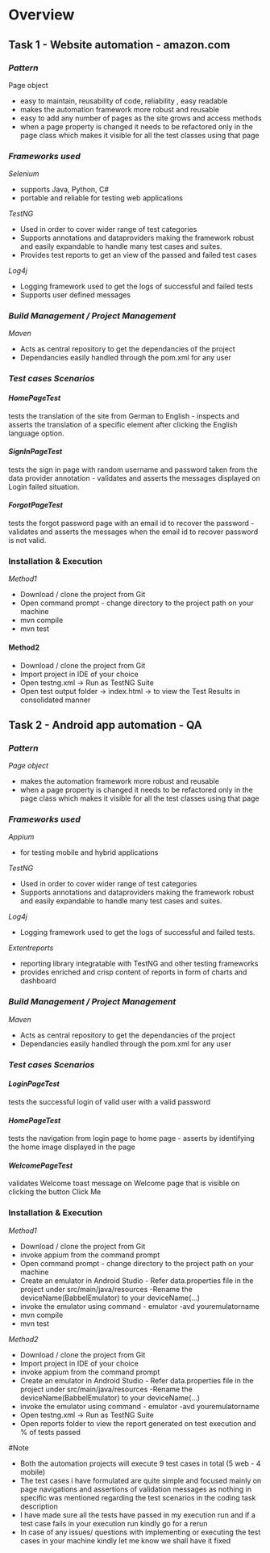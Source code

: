 # Overview 
## Task 1 - Website automation - amazon.com 

### *Pattern*
Page object 
- easy to maintain, reusability of code, reliability , easy readable
- makes the automation framework more robust and reusable 
- easy to add any number of pages as the site grows and access methods 
- when a page property is changed it needs to be refactored only in the page class which makes it visible for all the test classes using that page 

### *Frameworks used*
*Selenium*  
- supports Java, Python, C# 
- portable and reliable for testing web applications 

*TestNG*
- Used in order to cover wider range of test categories 
- Supports annotations and dataproviders making the framework robust and easily expandable to handle many test cases and suites.
- Provides test reports to get an view of the passed and failed test cases 

*Log4j*
- Logging framework used to get the logs of successful and failed tests 
- Supports user defined messages 

### *Build Management / Project Management* 
*Maven* 
- Acts as central repository to get the dependancies of the project
- Dependancies easily handled through the pom.xml for any user

### *Test cases Scenarios* 

#### *HomePageTest* 
tests the translation of the site from German to English - inspects and asserts the translation of a specific element after clicking the English language option.
#### *SignInPageTest*
tests the sign in page with random username and password taken from the data provider annotation - validates and asserts the messages displayed on Login failed situation.
#### *ForgotPageTest*
tests the forgot password page with an email id to recover the password - validates and asserts the messages when the email id to recover password is not valid. 

### Installation & Execution 
*Method1* 
- Download / clone the project from Git 
- Open command prompt - change directory to the project path on your machine 
- mvn compile 
- mvn test 

#### Method2 
- Download / clone the project from Git 
- Import project in IDE of your choice 
- Open testng.xml -> Run as TestNG Suite 
- Open test output folder -> index.html -> to view the Test Results in consolidated manner 

## Task 2 - Android app automation - QA 
### *Pattern*
*Page object* 
- makes the automation framework more robust and reusable
- when a page property is changed it needs to be refactored only in the page class which makes it visible for all the test classes using that page 

### *Frameworks used*
*Appium* 
- for testing mobile and hybrid applications 

*TestNG*
- Used in order to cover wider range of test categories 
- Supports annotations and dataproviders making the framework robust and easily expandable to handle many test cases and suites.

*Log4j*
- Logging framework used to get the logs of successful and failed tests.

*Extentreports* 
- reporting library integratable with TestNG and other testing frameworks 
- provides enriched and crisp content of reports in form of charts and dashboard 

### *Build Management / Project Management* 
*Maven* 
- Acts as central repository to get the dependancies of the project
- Dependancies easily handled through the pom.xml for any user

### *Test cases Scenarios* 
#### *LoginPageTest* 
tests the successful login of valid user with a valid password 
#### *HomePageTest*
tests the navigation from login page to home page - asserts by identifying the home image displayed in the page 
#### *WelcomePageTest*
validates Welcome toast message on Welcome page that is visible on clicking the button Click Me 

### Installation & Execution 
*Method1* 
- Download / clone the project from Git 
- invoke appium from the command prompt
- Open command prompt - change directory to the project path on your machine 
- Create an emulator in Android Studio - Refer data.properties file in the project under src/main/java/resources -Rename the deviceName(BabbelEmulator) to your deviceName(...)
- invoke the emulator using command - emulator -avd youremulatorname
- mvn compile 
- mvn test 

*Method2* 
- Download / clone the project from Git 
- Import project in IDE of your choice 
- invoke appium from the command prompt
- Create an emulator in Android Studio - Refer data.properties file in the project under src/main/java/resources -Rename the deviceName(BabbelEmulator) to your deviceName(...)
- invoke the emulator using command -       emulator -avd youremulatorname
- Open testng.xml -> Run as TestNG Suite 
- Open reports folder to view the report generated on test execution and % of tests passed  

#Note
- Both the automation projects will execute 9 test cases in total (5 web - 4 mobile) 
- The test cases i have formulated are quite simple and focused mainly on page navigations and assertions of validation messages as nothing in specific was mentioned regarding the test scenarios in the coding task description 
- I have made sure all the tests have passed in my execution run and if a test case fails in your execution run kindly go for a rerun
- In case of any issues/ questions with implementing or executing the test cases in your machine kindly let me know we shall have it fixed 
